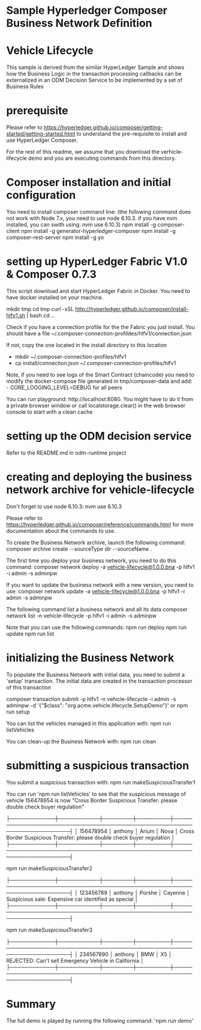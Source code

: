 # Sample Hyperledger Composer Business Network Definition
# Vehicle Lifecycle

This sample is derived from the similar HyperLedger Sample and shows how
the Business Logic in the transaction processing callbacks can be 
externalized in an ODM Decision Service to be implemented by a set of
Business Rules

# prerequisite

Please refer to https://hyperledger.github.io/composer/getting-started/getting-started.html
to understand the pre-requisite to install and use HyperLedger Composer. 

For the rest of this readme, we assume that you download the verhicle-lifecycle demo and you 
are executing commands from this directory.

# Composer installation and initial configuration


You need to install composer command line:
(the following command does not work with Node 7.x, you need to use node 6.10.3. 
 if you have nvm installed, you can swith using: nvm use 6.10.3)
npm install -g composer-client
npm install -g generator-hyperledger-composer
npm install -g composer-rest-server
npm install -g yo


# setting up HyperLedger Fabric V1.0 & Composer 0.7.3

This script download and start HyperLedger Fabric in Docker. You need to have docker installed on your machine. 

mkdir tmp
cd tmp
curl -sSL http://hyperledger.github.io/composer/install-hlfv1.sh | bash
cd ..

Check if you have a connection profile for the the Fabric you just install. You should have a file ~/.composer-connection-profildes/hlfv1/connection.json

If not, copy the one located in the install directory to this location

- mkdir ~/.composer-connection-profiles/hlfv1
- cp install/connection.json ~/.composer-connection-profiles/hlfv1

Note, if you need to see logs of the Smart Contract (chaincode) you need to modify the docker-compose
file generated in tmp/composer-data and add: 
      - CORE_LOGGING_LEVEL=DEBUG
for all peers

You can run playground: http://localhost:8080. You might have to do it from a private browser window or call localstorage.clear() in the web browser console to start with a clean cache

# setting up the ODM decision service

Refer to the README.md in odm-runtime project

# creating and deploying the business network archive for vehicle-lifecycle 

Don't forget to use node 6.10.3: nvm use 6.10.3

Please refer to https://hyperledger.github.io/composer/reference/commands.html for more documentation about
the commands to use.

To create the Business Network archive, launch the following command:
composer archive create --sourceType dir --sourceName .

The first time you deploy your business network, you need to do this command:
composer network deploy -a vehicle-lifecycle@1.0.0.bna -p hlfv1 -i admin -s adminpw 

If you want to update the business network with a new version, you need to use:
composer network update -a vehicle-lifecycle@1.0.0.bna -p hlfv1 -i admin -s adminpw 

The following command list a business network and all its data
composer network list -n vehicle-lifecycle -p hlfv1 -i admin -s adminpw

Note that you can use the following commands:
npm run deploy
npm run update
npm run list

# initializing the Business Network

To populate the Business Network with initial data, you need to submit a 'setup' transaction. The initial
data are created in the transaction processor of this transaction

composer transaction submit -p hlfv1 -n vehicle-lifecycle -i admin -s adminpw -d '{"$class": "org.acme.vehicle.lifecycle.SetupDemo"}'
or 
npm run setup

You can list the vehicles managed in this application with:
npm run listVehicles

You can clean-up the Business Network with:
npm run clean

# submitting a suspicious transaction

You submit a suspicious transaction with:
npm run makeSuspiciousTransfer1

You can run 'npm run listVehicles' to see that the suspicious message of vehicle 156478954 is now "Cross Border Suspicious Transfer: please double check buyer regulation"

├────────────┼───────────┼────────┼─────────┼────────────────────────────────────────────────────────────────────────┤
│ 156478954  │ anthony   │ Arium  │ Nova    │ Cross Border Suspicious Transfer: please double check buyer regulation │
├────────────┼───────────┼────────┼─────────┼────────────────────────────────────────────────────────────────────────┤

npm run makeSuspiciousTransfer2

├────────────┼───────────┼────────┼─────────┼────────────────────────────────────────────────────────────────────────┤
│ 123456789  │ anthony   │ Porshe │ Cayenne │ Suspicious sale: Expensive car identified as special                   │
├────────────┼───────────┼────────┼─────────┼────────────────────────────────────────────────────────────────────────┤

npm run makeSuspiciousTransfer3

├────────────┼───────────┼────────┼─────────┼────────────────────────────────────────────────────────────────────────┤
│ 234567890  │ anthony   │ BMW    │ X5      │ REJECTED: Can't sell Emergency Vehicle in California                   │
├────────────┼───────────┼────────┼─────────┼────────────────────────────────────────────────────────────────────────┤



# Summary
The full demo is played by running the following command: 'npm run demo'


